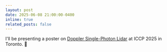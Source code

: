 ```yaml
---
layout: post
date: 2025-06-08 21:00:00-0400
inline: true
related_posts: false
---
```


I'll be presenting a poster on <a href='https://doi.org/10.1364/OPTICA.555984'>Doppler Single-Photon Lidar</a> at ICCP 2025 in Toronto. 🍁